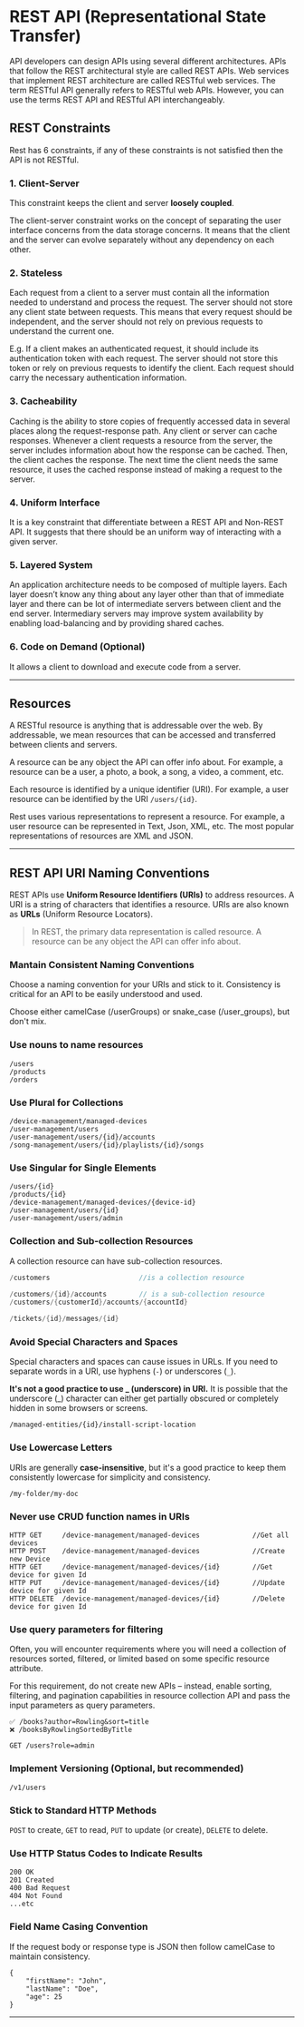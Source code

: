 # REST API (Representational State Transfer)

API developers can design APIs using several different architectures. APIs that follow the REST architectural style are called REST APIs. Web services that implement REST architecture are called RESTful web services. The term RESTful API generally refers to RESTful web APIs. However, you can use the terms REST API and RESTful API interchangeably.

## REST Constraints

Rest has 6 constraints, if any of these constraints is not satisfied then the API is not RESTful.

### 1. Client-Server

This constraint keeps the client and server **loosely coupled**.

The client-server constraint works on the concept of separating the user interface concerns from the data storage concerns. It means that the client and the server can evolve separately without any dependency on each other.

### 2. Stateless

Each request from a client to a server must contain all the information needed to understand and process the request. The server should not store any client state between requests. This means that every request should be independent, and the server should not rely on previous requests to understand the current one.

E.g. If a client makes an authenticated request, it should include its authentication token with each request. The server should not store this token or rely on previous requests to identify the client. Each request should carry the necessary authentication information.

### 3. Cacheability

Caching is the ability to store copies of frequently accessed data in several places along the request-response path. Any client or server can cache responses. Whenever a client requests a resource from the server, the server includes information about how the response can be cached. Then, the client caches the response. The next time the client needs the same resource, it uses the cached response instead of making a request to the server.

### 4. Uniform Interface

It is a key constraint that differentiate between a REST API and Non-REST API. It suggests that there should be an uniform way of interacting with a given server.

<!-- There are four interface constraints:

- **Resource Identification in Requests**: Each resource in the API must be uniquely identifiable using a resource identifier. For example, in a RESTful API for a library, each resource might be identified by a URI such as `https://api.example.com/v1/books`. In this example, `books` is the resource identifier.

- **Resource Manipulation through Representations**: A client can modify resources by sending representations to the server. A representation contains data in a format that the client understands, such as JSON. For example, a client can create a new book by sending a representation that contains the book's details to the server.

- **Self-descriptive Messages**: Each message includes enough information to describe how to process the message. For example, a message that contains JSON data might include information that specifies the JSON type.

- **Hypermedia as the Engine of Application State (HATEOAS)**: The server includes information about available actions and transitions in response to a request. For example, a response might include links that the client can follow to retrieve related resources. -->

### 5. Layered System

An application architecture needs to be composed of multiple layers. Each layer doesn’t know any thing about any layer other than that of immediate layer and there can be lot of intermediate servers between client and the end server. Intermediary servers may improve system availability by enabling load-balancing and by providing shared caches.

### 6. Code on Demand (Optional)

It allows a client to download and execute code from a server.

-----------------------------------------

## Resources

A RESTful resource is anything that is addressable over the web. By addressable, we mean resources that can be accessed and transferred between clients and servers.

A resource can be any object the API can offer info about. For example, a resource can be a user, a photo, a book, a song, a video, a comment, etc.

Each resource is identified by a unique identifier (URI). For example, a user resource can be identified by the URI `/users/{id}`.

Rest uses various representations to represent a resource. For example, a user resource can be represented in  Text, Json, XML, etc. The most popular representations of resources are XML and JSON.

-----------------------------------------

## REST API URI Naming Conventions

REST APIs use **Uniform Resource Identifiers (URIs)** to address resources. A URI is a string of characters that identifies a resource. URIs are also known as **URLs** (Uniform Resource Locators).

> In REST, the primary data representation is called resource. A resource can be any object the API can offer info about.

### Mantain Consistent Naming Conventions

Choose a naming convention for your URIs and stick to it. Consistency is critical for an API to be easily understood and used.

Choose either camelCase (/userGroups) or snake_case (/user_groups), but don't mix.

### Use nouns to name resources

```
/users
/products
/orders
```

### Use Plural for Collections

```
/device-management/managed-devices
/user-management/users
/user-management/users/{id}/accounts
/song-management/users/{id}/playlists/{id}/songs
```

### Use Singular for Single Elements

```
/users/{id}
/products/{id}
/device-management/managed-devices/{device-id}
/user-management/users/{id}
/user-management/users/admin
```

### Collection and Sub-collection Resources

A collection resource can have sub-collection resources.

```java
/customers						//is a collection resource

/customers/{id}/accounts		// is a sub-collection resource
/customers/{customerId}/accounts/{accountId}

/tickets/{id}/messages/{id}
```

### Avoid Special Characters and Spaces

Special characters and spaces can cause issues in URLs. If you need to separate words in a URI, use hyphens (`-`) or underscores (`_`).

**It's not a good practice to use _ (underscore) in URI.** It is possible that the underscore (_) character can either get partially obscured or completely hidden in some browsers or screens.

```
/managed-entities/{id}/install-script-location
```

### Use Lowercase Letters

URIs are generally **case-insensitive**, but it's a good practice to keep them consistently lowercase for simplicity and consistency.

```
/my-folder/my-doc
```

### Never use CRUD function names in URIs

```
HTTP GET     /device-management/managed-devices  			//Get all devices
HTTP POST    /device-management/managed-devices  			//Create new Device
HTTP GET     /device-management/managed-devices/{id}  		//Get device for given Id
HTTP PUT     /device-management/managed-devices/{id}  		//Update device for given Id
HTTP DELETE  /device-management/managed-devices/{id}  	    //Delete device for given Id
```

### Use query parameters for filtering

Often, you will encounter requirements where you will need a collection of resources sorted, filtered, or limited based on some specific resource attribute.

For this requirement, do not create new APIs – instead, enable sorting, filtering, and pagination capabilities in resource collection API and pass the input parameters as query parameters.

```
✅ /books?author=Rowling&sort=title
❌ /booksByRowlingSortedByTitle

GET /users?role=admin
```

### Implement Versioning (Optional, but recommended)

```
/v1/users
```

### Stick to Standard HTTP Methods

`POST` to create, `GET` to read, `PUT` to update (or create), `DELETE` to delete.

### Use HTTP Status Codes to Indicate Results

```
200 OK
201 Created
400 Bad Request
404 Not Found
...etc
```

### Field Name Casing Convention

If the request body or response type is JSON then follow camelCase to maintain consistency.

```
{
    "firstName": "John",
    "lastName": "Doe",
    "age": 25
}
```
-----------------------------------------